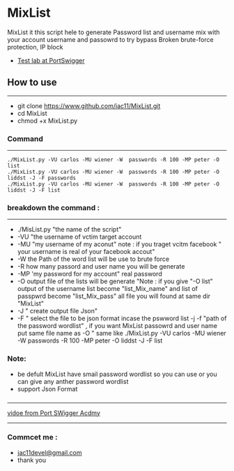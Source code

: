 # MixList
MixList it this script  hele to  generate Password list and username mix with your account username and passowrd to try bypass
Broken brute-force protection, IP block
* [Test lab at PortSwigger](https://portswigger.net/web-security/authentication/password-based/lab-broken-bruteforce-protection-ip-block)
## How to use 
-----------------------
* git clone https://www.github.com/jac11/MixList.git
* cd MixList 
* chmod +x MixList.py
### Command 
-------------------
```
./MixList.py -VU carlos -MU wiener -W  passwords -R 100 -MP peter -O list
./MixList.py -VU carlos -MU wiener -W  passwords -R 100 -MP peter -O liddst -J -F passwords
./MixList.py -VU carlos -MU wiener -W  passwords -R 100 -MP peter -O liddst -J -F list
````
### breakdown the command :
----------------
* ./MisList.py "the name of the script"
* -VU "the username of vctim target account
* -MU "my username of my aconut" note : if you traget vcitm facebook " your username is real of your facebook accout"
* -W the  Path of the word list will be use to brute force
* -R how many passord and user name you will be generate
* -MP 'my password for my account" real password
* -O output file of the lists will be generate "Note : if you give "-O list" output of the username list become "list_Mix_name" and list of passpwrd become "list_Mix_pass" all file you will found at same dir "MixList"
* -J " create output file Json"
* -F " select the file to be json format incase the pswword list -j -f "path of the password wordlist" , if you want MixList passowrd and user name put same file name as -O " same like ./MixList.py -VU carlos -MU wiener -W  passwords -R 100 -MP peter -O liddst -J -F list
### Note:
   * be defult MixList have smail password wordlist so you can use or you can give any anther password wordlist
   * support Json Format 
### 
------------------------------------------
[vidoe from Port SWigger  Acdmy  ](https://www.youtube.com/watch?v=BoA-ms_h3HY)
_____________________________________
### Commcet me :
 * jac11devel@gmail.com
 * thank you
